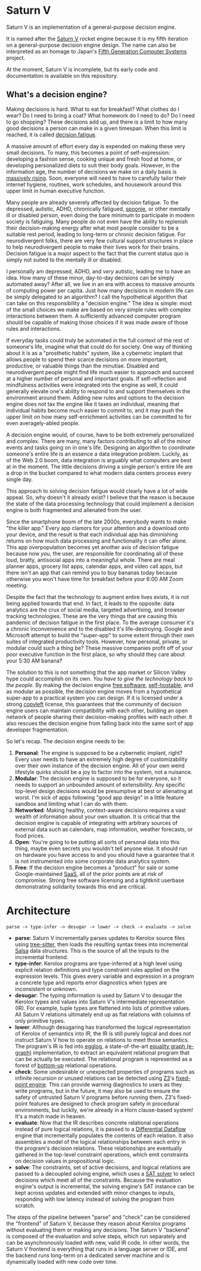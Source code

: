 # Saturn V

Saturn V is an implementation of a general-purpose decision engine.

It is named after the [Saturn V](https://en.wikipedia.org/wiki/Saturn_V) rocket engine because it is my fifth iteration on a general-purpose decision engine design. The name can also be interpreted as an homage to Japan's [Fifth Generation Computer Systems](https://en.wikipedia.org/wiki/Fifth_Generation_Computer_Systems) project.

At the moment, Saturn V is incomplete, but its early code and documentation is available on this repository.

## What's a decision engine?

Making decisions is hard. What to eat for breakfast? What clothes do I wear? Do I need to bring a coat? What homework do I need to do? Do I need to go shopping? These decisions add up, and there is a limit to how many good decisions a person can make in a given timespan. When this limit is reached, it is called [decision fatigue](https://www.ama-assn.org/delivering-care/public-health/what-doctors-wish-patients-knew-about-decision-fatigue).

A massive amount of effort every day is expended on making these very small decisions. To many, this becomes a point of self-expression: developing a fashion sense, cooking unique and fresh food at home, or developing personalized diets to suit their body goals. However, in the information age, the number of decisions we make on a daily basis is [massively rising](https://finance.yahoo.com/news/exhaustion-modern-life-decision-fatigue-180410366.html). Soon, everyone will need to have to carefully tailor their internet hygiene, routines, work schedules, and housework around this upper limit in human executive function.

Many people are already severely affected by decision fatigue. To the depressed, autistic, ADHD, chronically fatigued, [spoonie](https://en.wikipedia.org/wiki/Spoon_theory), or other mentally ill or disabled person, even doing the bare minimum to participate in modern society is fatiguing. Many people do not even have the ability to replenish their decision-making energy after what most people consider to be a suitable rest period, leading to long-term or chronic decision fatigue. For neurodivergent folks, there are very few cultural support structures in place to help neurodivergent people to make their lives work for their brains. Decision fatigue is a major aspect to the fact that the current status quo is simply not suited to the mentally ill or disabled.

I personally am depressed, ADHD, and *very* autistic, leading me to have an idea. How many of these minor, day-to-day decisions can be simply automated away? After all, we live in an era with access to massive amounts of computing power per capita. Just how many decisions in modern life can be simply delegated to an algorithm? I call the hypothetical algorithm that can take on this responsibility a "decision engine." The idea is simple: most of the small choices we make are based on very simple rules with complex interactions between them. A sufficiently advanced computer program should be capable of making those choices if it was made aware of those rules and interactions.

If everyday tasks could truly be automated in the full context of the rest of someone's life, imagine what that could do for society. One way of thinking about it is as a "prosthetic habits" system, like a cybernetic implant that allows people to spend their scarce decisions on more important, productive, or valuable things than the minutiae. Disabled and neurodivergent people might find life much easier to approach and succeed at a higher number of personal and important goals. If self-reflection and mindfulness activities were integrated into the engine as well, it could generally elevate one's ability to respond to and support themselves in the environment around them. Adding new rules and options to the decision engine does not tax the engine like it taxes an individual, meaning that individual habits become much easier to commit to, and it may push the upper limit on how many self-enrichment activities can be committed to for even averagely-abled people.

A decision engine would, of course, have to be both extremely personalized and complex. There are many, many factors contributing to all of the minor events and tasks going on in one's life. Designing an algorithm to coordinate someone's entire life is an essence a data integration problem. Luckily, as of the Web 2.0 boom, data integration is arguably what computers are best at in the moment. The little decisions driving a single person's entire life are a drop in the bucket compared to what modern data centers process every single day.

This approach to solving decision fatigue would clearly have a lot of wide appeal. So, why doesn't it already exist? I believe that the reason is because the state of the data processing technology that could implement a decision engine is both fragmented and alienated from the user.

Since the smartphone boom of the late 2000s, everybody wants to make "the killer app." Every app clamors for your attention and a download onto your device, and the result is that each individual app has diminishing returns on how much data processing and functionality it can offer alone. This app overpopulation becomes yet another axis of decision fatigue because now *you*, the user, are responsible for coordinating all of these loud, bratty, antisocial apps into a meaningful whole. There are meal planner apps, grocery list apps, calendar apps, and video call apps, but there isn't an app that can remind you to buy bananas today because otherwise you won't have time for breakfast before your 6:00 AM Zoom meeting.

Despite the fact that the technology to augment entire lives exists, it is not being applied towards that end. In fact, it leads to the opposite: data analytics are the crux of social media, targeted advertising, and browser tracking technologies. These are the very things that are causing this pandemic of decision fatigue in the first place. To the average consumer it's a chronic inconvenience and to the disabled it's life-destroying. Google and Microsoft attempt to build the "super-app" to some extent through their own suites of integrated productivity tools. However, how personal, private, or modular could such a thing be? These massive companies profit off of your poor executive function in the first place, so why should they care about your 5:30 AM banana?

The solution to this is not something that the app market or Silicon Valley hype could accomplish on its own. *You have to give the technology back to the people.* By making the decision engine [free software](https://en.wikipedia.org/wiki/Free_software), [self-hostable](https://en.wikipedia.org/wiki/Self-hosting_(web_services)), and as modular as possible, the decision engine moves from a hypothetical super-app to a practical system you can design. If it is licensed under a strong [copyleft](https://en.wikipedia.org/wiki/Copyleft) license, this guarantees that the community of decision engine users can maintain compatibility with each other, building an open network of people sharing their decision-making profiles with each other. It also rescues the decision engine from falling back into the same sort of app developer fragmentation.

So let's recap. The decision engine needs to be:
1. **Personal**: The engine is supposed to be a cybernetic implant, right? Every user needs to have an extremely high degree of customizability over their own instance of the decision engine. All of your own weird lifestyle quirks should be a joy to factor into the system, not a nuisance.
2. **Modular**: The decision engine is supposed to be for everyone, so it needs to support an unbounded amount of extensibility. Any specific top-level design decisions would be presumptive at best or alienating at worst. I'm sick of apps following "good app design" in a little feature sandbox and limiting what I can do with them.
3. **Networked**: Making healthy, context-aware decisions requires a vast wealth of information about your own situation. It is critical that the decision engine is capable of integrating with arbitrary sources of external data such as calendars, map information, weather forecasts, or food prices.
4. **Open**: You're going to be putting all sorts of personal data into this thing, maybe even secrets you wouldn't tell anyone else. It should run on hardware you have access to and you should have a guarantee that it is not instrumented into some corporate data analytics system.
5. **Free**: If the decision engine becomes a "product" for sale or some Google-maintained [SaaS](https://en.wikipedia.org/wiki/Software_as_a_service), all of the prior points are at risk of compromise. Strong free software licensing and a tightknit userbase demonstrating solidarity towards this end are critical.

# Architecture

```
parse -> type-infer -> desugar -> lower -> check -> evaluate -> solve
```

- **parse**: Saturn V incrementally parses updates to Kerolox source files using [tree-sitter](https://tree-sitter.github.io/), then loads the resulting syntax trees into incremental [Salsa](https://salsa-rs.github.io/salsa/) data structures. This is the source of all the inputs to the incremental frontend.
- **type-infer**: Kerolox programs are type-inferred at a high level using explicit relation definitions and type constraint rules applied on the expression levels. This gives every variable and expression in a program a concrete type and reports error diagnostics when types are inconsistent or unknown.
- **desugar**: The typing information is used by Saturn V to desugar the Kerolox types and values into Saturn V's intermediate representation (IR). For example, tuple types are flattened into lists of primitive values. All Saturn V relations ultimately end up as flat relations with columns of only primitive types.
- **lower**: Although desugaring has transformed the logical representation of Kerolox of semantics into IR, the IR is still purely logical and does not instruct Saturn V how to operate on relations to meet those semantics. The program's IR is fed into [egglog](https://github.com/egraphs-good/egglog), a state-of-the-art [equality graph (e-graph)](https://en.wikipedia.org/wiki/E-graph) implementation, to extract an equivalent relational program that can be actually be executed. The relational program is represented as a forest of [bottom-up](https://en.wikipedia.org/wiki/Datalog) relational operations.
- **check**: Some undesirable or unexpected properties of programs such as infinite recursion or unused relations can be detected using [Z3](https://github.com/Z3Prover/z3)'s [fixed-point engine](https://microsoft.github.io/z3guide/docs/fixedpoints/intro). This can provide warning diagnostics to users as they write programs, but in the future, it may also be used to ensure the safety of untrusted Saturn V programs before running them. Z3's fixed-point features are designed to check program safety in procedural environments, but luckily, we're already in a Horn clause-based system! It's a match made in heaven.
- **evaluate**: Now that the IR describes concrete relational operations instead of pure logical relations, it is passed to a [Differential Dataflow](https://github.com/TimelyDataflow/differential-dataflow) engine that incrementally populates the contents of each relation. It also assembles a model of the logical relationships between each entry in the program's decision relations. These relationships are eventually gathered in the top-level constraint operations, which emit constraints on decision values in propositional logic.
- **solve**: The constraints, set of active decisions, and logical relations are passed to a decoupled solving engine, which uses a [SAT solver](https://en.wikipedia.org/wiki/SAT_solver) to select decisions which meet all of the constraints. Because the evaluation engine's output is incremental, the solving engine's SAT instance can be kept across updates and extended with minor changes to inputs, responding with low latency instead of solving the program from scratch.

The steps of the pipeline between "parse" and "check" can be considered the "frontend" of Saturn V, because they reason about Kerolox programs without evaluating them or making any decisions. The Saturn V "backend" is composed of the evaluation and solve steps, which run separately and can be asynchronously loaded with new, valid IR code. In other words, the Saturn V frontend is everything that runs in a language server or IDE, and the backend runs long-term on a dedicated server machine and is dynamically loaded with new code over time.
